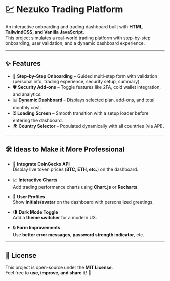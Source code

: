 # 💹 Nezuko Trading Platform

An interactive onboarding and trading dashboard built with **HTML, TailwindCSS, and Vanilla JavaScript**.  
This project simulates a real-world trading platform with step-by-step onboarding, user validation, and a dynamic dashboard experience.  

---

## ✨ Features

- 🧭 **Step-by-Step Onboarding** – Guided multi-step form with validation (personal info, trading experience, security setup, summary).  
- 🛡 **Security Add-ons** – Toggle features like 2FA, cold wallet integration, and analytics.  
- 📊 **Dynamic Dashboard** – Displays selected plan, add-ons, and total monthly cost.  
- ⏳ **Loading Screen** – Smooth transition with a setup loader before entering the dashboard.  
- 🌍 **Country Selector** – Populated dynamically with all countries (via API).  

---
## 🛠 Ideas to Make it More Professional

- 🔗 **Integrate CoinGecko API**  
  Display live token prices (**BTC, ETH, etc.**) on the dashboard.  

- 📈 **Interactive Charts**  
  Add trading performance charts using **Chart.js** or **Recharts**.  

- 👤 **User Profiles**  
  Show **initials/avatar** on the dashboard with personalized greetings.  

- 🌗 **Dark Mode Toggle**  
  Add a **theme switcher** for a modern UX.  

- 🔒 **Form Improvements**  
  Use **better error messages**, **password strength indicator**, etc.  

---

## 📜 License

This project is open-source under the **MIT License**.  
Feel free to **use, improve, and share** it! 🚀
